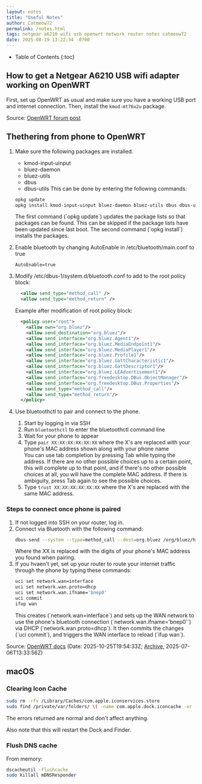 ```yaml
---
layout: notes
title: "Useful Notes"
author: Catmeow72
permalink: /notes.html
tags: netgear a6210 wifi usb openwrt network router notes catmeow72
date: 2025-08-19 13:22:34 -0700
---
```


* Table of Contents
{:toc}

## How to get a Netgear A6210 USB wifi adapter working on OpenWRT
First, set up OpenWRT as usual and make sure you have a working USB port and internet connection. Then, install the `kmod-mt76x2u` package.

Source: [OpenWRT forum post](https://forum.openwrt.org/t/openwrt-not-support-netgear-a6210/126000/8)

## Thethering from phone to OpenWRT
1. Make sure the following packages are installed.
    - kmod-input-uinput
    - bluez-daemon
    - bluez-utils
    - dbus
    - dbus-utils
    This can be done by entering the following commands:
    ```sh
    opkg update
    opkg install kmod-input-uinput bluez-daemon bluez-utils dbus dbus-utils
    ```
    <div class="command-desc">
        The first command (`opkg update`) updates the package lists so that packages can be found. This can be skipped if the package lists have been updated since last boot.
        The second command (`opkg install`) installs the packages.
    </div>

    
2. Enable bluetooth by changing AutoEnable in /etc/bluetooth/main.conf to true
    ```
    AutoEnable=true
    ```
3. Modify /etc/dbus-1/system.d/bluetooth.conf to add to the root policy block:
    ```xml
      <allow send_type="method_call" />
      <allow send_type="method_return" />
    ```
    Example after modification of root policy block:
    ```xml
      <policy user="root">
        <allow own="org.bluez"/>
        <allow send_destination="org.bluez"/>
        <allow send_interface="org.bluez.Agent1"/>
        <allow send_interface="org.bluez.MediaEndpoint1"/>
        <allow send_interface="org.bluez.MediaPlayer1"/>
        <allow send_interface="org.bluez.Profile1"/>
        <allow send_interface="org.bluez.GattCharacteristic1"/>
        <allow send_interface="org.bluez.GattDescriptor1"/>
        <allow send_interface="org.bluez.LEAdvertisement1"/>
        <allow send_interface="org.freedesktop.DBus.ObjectManager"/>
        <allow send_interface="org.freedesktop.DBus.Properties"/>
        <allow send_type="method_call"/>
        <allow send_type="method_return"/>
      </policy>
    ```
4. Use bluetoothctl to pair and connect to the phone.
    1. Start by logging in via SSH
    2. Run `bluetoothctl` to enter the bluetoothctl command line
    3. Wait for your phone to appear
    4. Type `pair XX:XX:XX:XX:XX:XX` where the X's are replaced with your phone's MAC address shown along with your phone name
        <div class="tip">
            You can use tab completion by pressing <span class="key">Tab</span> while typing the address.
            If there are no other possible choices up to a certain point, this will complete up to that point,
            and if there's no other possible choices at all, you will have the complete MAC address.
            If there is ambiguity, press <span class="key">Tab</span> again to see the possible choices.
        </div>
    5. Type `trust XX:XX:XX:XX:XX:XX` where the X's are replaced with the same MAC address.
### Steps to connect once phone is paired
1. If not logged into SSH on your router, log in.
2. Connect via Bluetooth with the following command:
    ```sh
    dbus-send --system --type=method_call --dest=org.bluez /org/bluez/hci0/dev_XX_XX_XX_XX_XX_XX org.bluez.Network1.Connect string:'NAP'
    ```
    Where the XX is replaced with the digits of your phone's MAC address you found when pairing.
3. If you hvaen't yet, set up your router to route your internet traffic through the phone by typing these commands:
    ```sh
    uci set network.wan=interface
    uci set network.wan.proto=dhcp
    uci set network.wan.ifname='bnep0'
    uci commit
    ifup wan
    ```
    <div class="command-desc">
        This creates (`network.wan=interface`) and sets up the WAN network to use the phone's bluetooth connection (`network.wan.ifname='bnep0'`) via DHCP (`network.wan.proto=dhcp`).
        It then commits the changes (`uci commit`), and triggers the WAN interface to reload (`ifup wan`).
    </div>
Source: [OpenWRT docs](https://openwrt.org/docs/guide-user/hardware/bluetooth/bluetooth.tether) (Date: <span class="date">2025-10-25T19:54:33Z</span>; [Archive](https://web.archive.org/web/20250706143356/openwrt.org/docs/guide-user/hardware/bluetooth/bluetooth.tether), <span class="date">2025-07-06T13:33:56Z</span>)

## macOS
### Clearing Icon Cache
```sh
sudo rm -rfv /Library/Caches/com.apple.iconservices.store
sudo find /private/var/folders/ \( -name com.apple.dock.iconcache -or -name com.apple.iconservices \) -exec rm -rfv {} \; ; sleep 3;sudo touch /Applications/* ; killall Dock; killall Finder
```
The errors returned are normal and don't affect anything.

Also note that this will restart the Dock and Finder.
### Flush DNS cache
From memory:
```sh
dscacheutil -flushcache
sudo killall mDNSResponder
```
